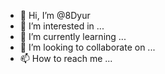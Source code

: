- 👋 Hi, I’m @8Dyur
- 👀 I’m interested in ...
- 🌱 I’m currently learning ...
- 💞️ I’m looking to collaborate on ...
- 📫 How to reach me ...

<!---
8Dyur/8Dyur is a ✨ special ✨ repository because its `README.md` (this file) appears on your GitHub profile.
You can click the Preview link to take a look at your changes.
--->
